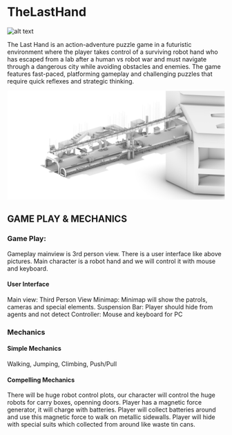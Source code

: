 
# TheLastHand

![alt text](https://github.com/harun-gultekin/TheLastHand/blob/main/ReadMeResources/1.png?raw=true)


The Last Hand is an action-adventure puzzle game in a futuristic environment where the player takes
control of a surviving robot hand who has escaped from a lab after a human vs robot war and must
navigate through a dangerous city while avoiding obstacles and enemies. The game features
fast-paced, platforming gameplay and challenging puzzles that require quick reflexes and strategic
thinking.

![alt text](https://github.com/harun-gultekin/TheLastHand/blob/main/ReadMeResources/Akso_1.jpg?raw=true)

## GAME PLAY & MECHANICS

### Game Play:
Gameplay mainview is 3rd person view. There is a user interface like above
pictures. Main character is a robot hand and we will control it with mouse and
keyboard.

#### User Interface
Main view: Third Person View
Minimap: Minimap will show the patrols, cameras and special elements.
Suspension Bar: Player should hide from agents and not detect
Controller: Mouse and keyboard for PC

### Mechanics

#### Simple Mechanics
Walking, Jumping, Climbing, Push/Pull

#### Compelling Mechanics
There will be huge robot control plots, our character will control the huge robots
for carry boxes, openning doors. Player has a magnetic force generator, it will
charge with batteries. Player will collect batteries around and use this magnetic
force to walk on metallic sidewalls. Player will hide with special suits which
collected from around like waste tin cans.

